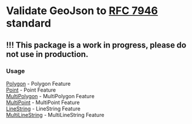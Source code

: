 # Validate GeoJson to [RFC 7946](https://datatracker.ietf.org/doc/html/rfc7946) standard

## !!! This package is a work in progress, please do not use in production.

### Usage

[Polygon](examples/polygon.php) - Polygon Feature \
[Point](examples/point.php) - Point Feature \
[MultiPolygon](examples/multipolygon.php) - MultiPolygon Feature \
[MultiPoint](examples/multipoint.php) - MultiPoint Feature \
[LineString](examples/linestring.php) - LineString Feature \
[MultiLineString](examples/multilinestring.php) - MultiLineString Feature 